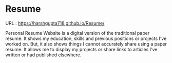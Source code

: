 # Resume 

URL : https://harshgupta718.github.io/Resume/

Personal Resume Website is a digital version of the traditional paper resume. It shows my education, skills and previous positions or projects I’ve worked on. But, it also shows things I cannot accurately share using a paper resume. It allows me to display my projects or share links to articles I've written or had published elsewhere.

